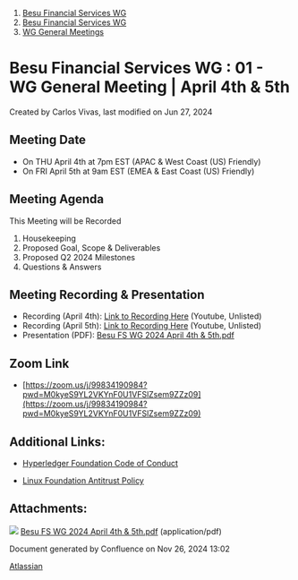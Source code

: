 1. [Besu Financial Services WG](index.html)
2. [Besu Financial Services WG](Besu-Financial-Services-WG_19005442.html)
3. [WG General Meetings](WG-General-Meetings_19005466.html)

# Besu Financial Services WG : 01 - WG General Meeting | April 4th &amp; 5th

Created by Carlos Vivas, last modified on Jun 27, 2024

## Meeting Date

- On THU April 4th at 7pm EST (APAC &amp; West Coast (US) Friendly)
- On FRI April 5th at 9am EST (EMEA &amp; East Coast (US) Friendly)

## Meeting Agenda

This Meeting will be Recorded

1. Housekeeping
2. Proposed Goal, Scope &amp; Deliverables
3. Proposed Q2 2024 Milestones
4. Questions &amp; Answers

## Meeting Recording &amp; Presentation

- Recording (April 4th): [Link to Recording Here](http://youtube.com/watch?v=JrZUkzFo1kg) (Youtube, Unlisted)
- Recording (April 5th): [Link to Recording Here](https://youtu.be/hVhSik8PtUU) (Youtube, Unlisted)
- Presentation (PDF): [Besu FS WG 2024 April 4th &amp; 5th.pdf](attachments/19005504/19005516.pdf)

## Zoom Link

- [https://zoom.us/j/99834190984?pwd=M0kyeS9YL2VKYnF0U1VFSlZsem9ZZz09](https://zoom.us/j/99834190984?pwd=M0kyeS9YL2VKYnF0U1VFSlZsem9ZZz09)

## Additional Links:

- [Hyperledger Foundation Code of Conduct](https://lf-hyperledger.atlassian.net/wiki/spaces/HYP/pages/19595281/Hyperledger+Code+of+Conduct)
  
- [Linux Foundation Antitrust Policy](https://www.linuxfoundation.org/legal/antitrust-policy)

## Attachments:

![](images/icons/bullet_blue.gif) [Besu FS WG 2024 April 4th &amp; 5th.pdf](attachments/19005504/19005516.pdf) (application/pdf)

Document generated by Confluence on Nov 26, 2024 13:02

[Atlassian](http://www.atlassian.com/)
